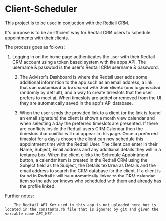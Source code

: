 # Client-Scheduler
This project is to be used in conjuction with the Redtail CRM.

It's purpose is to be an efficient way for Redtail CRM users to schedule appointments with their clients.

The process goes as follows:

1.  Logging in on the home page authenticates the user with their Redtail CRM account using a token based system with the apps API. The username & password is the user's Redtail CRM username & password.

    2. The Advisor's Dashboard is where the Redtail user adds some additional information to the app such as an email address, a link that can customized to be shared with their clients (one is generated randomly by default), and a way to create timeslots that the user prefers to meet at. When timeslots are added or removed from the UI they are automatically saved in the app's API database.
    
    3. When the user sends the provided link to a client (or the link is found an email signature) the client is shown a month view calendar and when selecting a day the preferred timeslots are presented. If there are conflicts inside the Redtail users CRM Calendar then the timeslots that conflict will not appear in this page. Once a preferred timeslot for a day is chosen the client can now schedule this appointment time with the Redtail User. The client can enter in their Name, Subject, Email address and any additional details they will in a textarea box. When the client clicks the Schedule Appointment button, a calendar item is created in the Redtail CRM using the Subject field as the Subject, the Details textarea as Details and the email address to search the CRM database for the client. If a client is found in Redtail it will be automatically linked to the CRM calendar item so the advisor knows who scheduled with them and already has the profile linked.
    
Further notes:

        The Redtail API Key used in this app is not uploaded here but is located in the constants.rb file that is ignored by git and given the variable name API_KEY.
